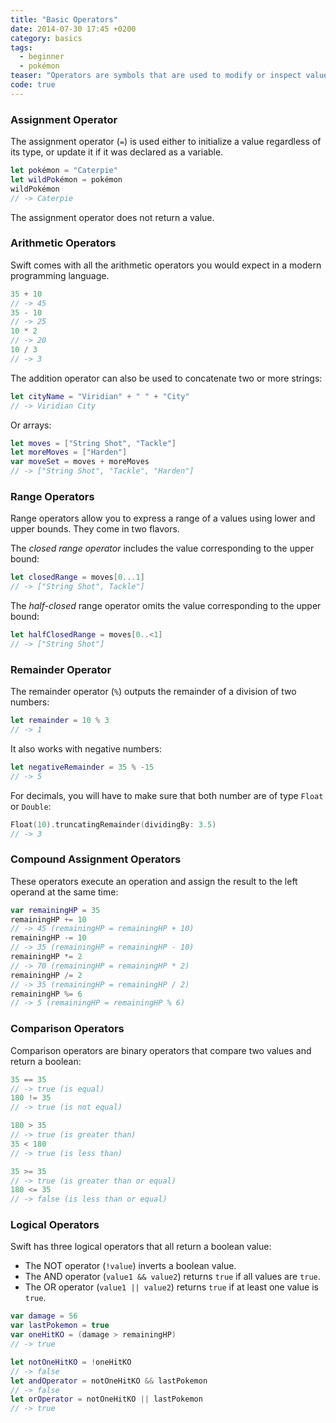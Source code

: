 ```yaml
---
title: "Basic Operators"
date: 2014-07-30 17:45 +0200
category: basics
tags:
  - beginner
  - pokémon
teaser: "Operators are symbols that are used to modify or inspect values. Let's backtrack a bit and have a look at some basic ones in Swift."
code: true
---
```


### Assignment Operator

The assignment operator (`=`) is used either to initialize a value regardless of its type, or update it if it was declared as a variable.

~~~swift
let pokémon = "Caterpie"
let wildPokémon = pokémon
wildPokémon
// -> Caterpie
~~~

The assignment operator does not return a value.

### Arithmetic Operators

Swift comes with all the arithmetic operators you would expect in a modern programming language.

~~~swift
35 + 10
// -> 45
35 - 10
// -> 25
10 * 2
// -> 20
10 / 3
// -> 3
~~~

The addition operator can also be used to concatenate two or more strings:

~~~swift
let cityName = "Viridian" + " " + "City"
// -> Viridian City
~~~

Or arrays:

~~~swift
let moves = ["String Shot", "Tackle"]
let moreMoves = ["Harden"]
var moveSet = moves + moreMoves
// -> ["String Shot", "Tackle", "Harden"]
~~~

### Range Operators

Range operators allow you to express a range of a values using lower and upper bounds. They come in two flavors.

The *closed range operator* includes the value corresponding to the upper bound:

~~~swift
let closedRange = moves[0...1]
// -> ["String Shot", Tackle"]
~~~

The *half-closed* range operator omits the value corresponding to the upper bound:

~~~swift
let halfClosedRange = moves[0..<1]
// -> ["String Shot"]
~~~

### Remainder Operator

The remainder operator (`%`) outputs the remainder of a division of two numbers:

~~~swift
let remainder = 10 % 3
// -> 1
~~~

It also works with negative numbers:

~~~swift
let negativeRemainder = 35 % -15
// -> 5
~~~

For decimals, you will have to make sure that both number are of type `Float` or `Double`:

~~~swift
Float(10).truncatingRemainder(dividingBy: 3.5)
// -> 3
~~~

### Compound Assignment Operators

These operators execute an operation and assign the result to the left operand at the same time:

~~~swift
var remainingHP = 35
remainingHP += 10
// -> 45 (remainingHP = remainingHP + 10)
remainingHP -= 10
// -> 35 (remainingHP = remainingHP - 10)
remainingHP *= 2
// -> 70 (remainingHP = remainingHP * 2)
remainingHP /= 2
// -> 35 (remainingHP = remainingHP / 2)
remainingHP %= 6
// -> 5 (remainingHP = remainingHP % 6)
~~~

### Comparison Operators

Comparison operators are binary operators that compare two values and return a boolean:

~~~swift
35 == 35
// -> true (is equal)
180 != 35
// -> true (is not equal)

180 > 35
// -> true (is greater than)
35 < 180
// -> true (is less than)

35 >= 35
// -> true (is greater than or equal)
180 <= 35
// -> false (is less than or equal)
~~~

### Logical Operators

Swift has three logical operators that all return a boolean value:

- The NOT operator (`!value`) inverts a boolean value.
- The AND operator (`value1 && value2`) returns `true` if all values are `true`.
- The OR operator (`value1 || value2`) returns `true` if at least one value is `true`.

~~~swift
var damage = 56
var lastPokemon = true
var oneHitKO = (damage > remainingHP)
// -> true

let notOneHitKO = !oneHitKO
// -> false
let andOperator = notOneHitKO && lastPokemon
// -> false
let orOperator = notOneHitKO || lastPokemon
// -> true
~~~

